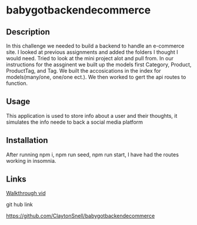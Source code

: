 # babygotbackendecommerce

## Description
In this challenge we needed to build a backend to handle an e-commerce site. I looked at previous assignments and added the folders I thought I would need. Tried to look at the mini project alot and pull from. In our instructions for the assginent we built up the models first Category, Product, ProductTag, and Tag. We built the accosications in the index for models(many/one, one/one ect.).
We then worked to gert the api routes to function. 

## Usage
This application is used to store info about a user and their thoughts, it simulates the info neede to back a social media platform 

## Installation
After running npm i, npm run seed, npm run start, I have had the routes working in insomnia.

## Links
[Walkthrough vid](https://drive.google.com/file/d/1ZJgq9aTFr5dz58Kk1wtlLDWUyu5wUJ29/view)

git hub link

https://github.com/ClaytonSnell/babygotbackendecommerce
